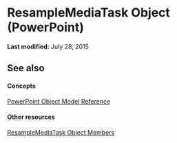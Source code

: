 
# ResampleMediaTask Object (PowerPoint)

 **Last modified:** July 28, 2015



## See also


#### Concepts


 [PowerPoint Object Model Reference](00acd64a-5896-0459-39af-98df2849849e.md)
#### Other resources


 [ResampleMediaTask Object Members](1a7736dd-c61d-a88d-9cc7-8f9db782ae14.md)

